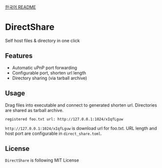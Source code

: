 [한국어 README](./readme_ko.md)

# DirectShare
Self host files & directory in one click

## Features
* Automatic uPnP port forwarding
* Configurable port, shorten url length
* Directory sharing (via tarball archive)

## Usage
Drag files into executable and connect to generated shorten url.
Directories are shared as tarball archive.

```
registered foo.txt url: http://127.0.0.1:1024/xIqfLguw
```
`http://127.0.0.1:1024/xIqfLguw` is download url for foo.txt.
URL length and host port are configurable in `direct_share.toml`.

## License
`DirectShare` is following MIT License